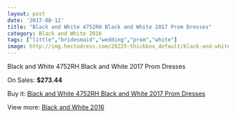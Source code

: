 ```yaml
---
layout: post
date: '2017-08-12'
title: "Black and White 4752RH Black and White 2017 Prom Dresses"
category: Black and White 2016
tags: ["little","bridesmaid","wedding","prom","white"]
image: http://img.hectodress.com/28225-thickbox_default/black-and-white-4752rh-black-and-white-2012-prom-dresses.jpg
---
```

Black and White 4752RH Black and White 2017 Prom Dresses

On Sales: **$273.44**
<a href="https://www.hectodress.com/black-and-white-2013/13172-black-and-white-4752rh-black-and-white-2012-prom-dresses.html"><amp-img layout="responsive" width="600" height="600" src="//img.hectodress.com/28225-thickbox_default/black-and-white-4752rh-black-and-white-2012-prom-dresses.jpg" alt="Black and White 4752RH Black and White 2017 Prom Dresses 0" /></a>
<a href="https://www.hectodress.com/black-and-white-2013/13172-black-and-white-4752rh-black-and-white-2012-prom-dresses.html"><amp-img layout="responsive" width="600" height="600" src="//img.hectodress.com/28228-thickbox_default/black-and-white-4752rh-black-and-white-2012-prom-dresses.jpg" alt="Black and White 4752RH Black and White 2017 Prom Dresses 1" /></a>
<a href="https://www.hectodress.com/black-and-white-2013/13172-black-and-white-4752rh-black-and-white-2012-prom-dresses.html"><amp-img layout="responsive" width="600" height="600" src="//img.hectodress.com/28227-thickbox_default/black-and-white-4752rh-black-and-white-2012-prom-dresses.jpg" alt="Black and White 4752RH Black and White 2017 Prom Dresses 2" /></a>
<a href="https://www.hectodress.com/black-and-white-2013/13172-black-and-white-4752rh-black-and-white-2012-prom-dresses.html"><amp-img layout="responsive" width="600" height="600" src="//img.hectodress.com/28226-thickbox_default/black-and-white-4752rh-black-and-white-2012-prom-dresses.jpg" alt="Black and White 4752RH Black and White 2017 Prom Dresses 3" /></a>

Buy it: [Black and White 4752RH Black and White 2017 Prom Dresses](https://www.hectodress.com/black-and-white-2013/13172-black-and-white-4752rh-black-and-white-2012-prom-dresses.html "Black and White 4752RH Black and White 2017 Prom Dresses")

View more: [Black and White 2016](https://www.hectodress.com/206-black-and-white-2013 "Black and White 2016")